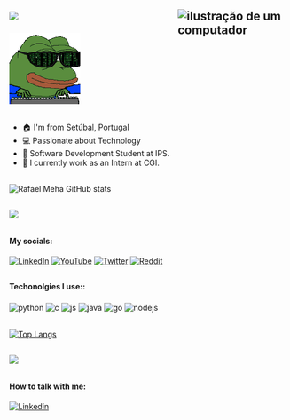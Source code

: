 <link rel="stylesheet" href="https://cdn.jsdelivr.net/gh/devicons/devicon@v2.15.1/devicon.min.css">
 
## <a href="https://git.io/typing-svg"><img src="https://readme-typing-svg.demolab.com?font=Roboto+Slab&color=%237E3ACE&lines=Hello, Devs!! 👋;My name is Rafael!; Welcome to my GitHub profile!"></a> <img src="https://raw.githubusercontent.com/MicaelliMedeiros/micaellimedeiros/master/image/computer-illustration.png" alt="ilustração de um computador" min-width="200px" max-width="200px" width="200px" align="right">

<img src="https://github.com/RafaelMeha/RafaelMeha/blob/main/soulja-boy-pepe.gif">

##

- 🏠  I'm from Setúbal, Portugal
- 💻 Passionate about Technology
- 🧠 Software Development Student at IPS.
- 🏦 I currently work as an Intern at CGI.

##

![Rafael Meha GitHub stats](https://github-readme-stats.vercel.app/api?username=RafaelMeha&show_icons=true&theme=tokyonight&count_private=false)

##

![](https://github-readme-streak-stats.herokuapp.com/?user=RafaelMeha&theme=tokyonight&hide_border=false)

##

#### My socials:
[![LinkedIn](https://img.shields.io/badge/LinkedIn-0077B5?style=for-the-badge&logo=linkedin&logoColor=white)](https://www.linkedin.com/in/rmeha/)
[![YouTube](https://img.shields.io/badge/Instagram-E4405F?style=for-the-badge&logo=instagram&logoColor=white)](https://youtube.com/)
[![Twitter](https://img.shields.io/badge/Twitter-1DA1F2?style=for-the-badge&logo=twitter&logoColor=white)](https://twitter.com/)
[![Reddit](https://img.shields.io/badge/Reddit-FF4500?style=for-the-badge&logo=reddit&logoColor=white)](https://reddit.com)

##

#### Techonolgies I use::
<div style="display: inline_block">
  <img align="center" alt="python" src="https://img.shields.io/badge/Python-14354C?style=for-the-badge&logo=python&logoColor=white" />
  <img align="center" alt="c" src="https://img.shields.io/badge/C-00599C?style=for-the-badge&logo=c&logoColor=white" />
  <img align="center" alt="js" src="https://img.shields.io/badge/JavaScript-F7DF1E?style=for-the-badge&logo=javascript&logoColor=black" />
  <img align="center" alt="java" src="https://img.shields.io/badge/Java-ED8B00?style=for-the-badge&logo=openjdk&logoColor=white" />
  <img align="center" alt="go" src="https://img.shields.io/badge/Go-00ADD8?style=for-the-badge&logo=go&logoColor=white" />
  <img align="center" alt="nodejs" src="https://img.shields.io/badge/Node.js-43853D?style=for-the-badge&logo=node.js&logoColor=white" />
</div><br/>

[![Top Langs](https://github-readme-stats.vercel.app/api/top-langs/?username=RafaelMeha&hide=ruby,shell&layout=compact&theme=tokyonight)](https://github.com/RafaelMeha?tab=repositories)

##

![](https://quotes-github-readme.vercel.app/api?type=horizontal&theme=tokyonight)

##

#### How to talk with me:
[<img alt="Linkedin" src="https://img.shields.io/badge/-linkedin-%230077B5?style=for-the-badge&logo=linkedin&logoColor=white"/>](https://www.linkedin.com/in/rafael-meha-01648a22b/)
[<img alt="" src="https://img.shields.io/badge/mail-FFFFFF?style=for-the-badge&logo=apple&logoColor=black"/>](mailto:rafaelmeha5@gmail.com)
